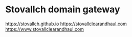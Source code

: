 # Stovallch domain gateway

https://stovallch.github.io
https://stovallclearandhaul.com
https://www.stovallclearandhaul.com
